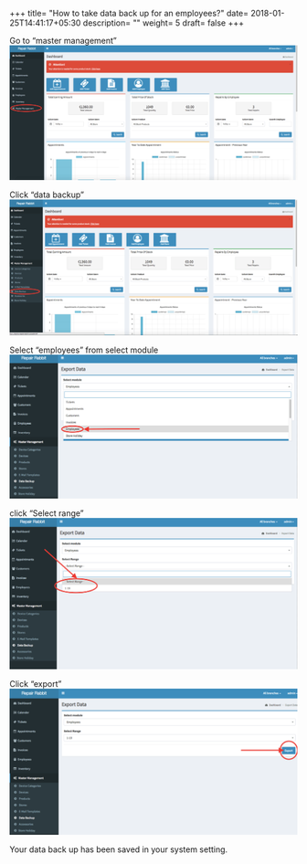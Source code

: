 +++
title= "How to take data back up for an employees?"
date= 2018-01-25T14:41:17+05:30
description= ""
weight= 5
draft= false
+++




Go to “master management”
![How to take data back up for an employees?](/images/data_backup_employees/go_to_master_management.png)

Click “data backup”
![How to take data back up for an employees?](/images/data_backup_employees/select_data_backup.png)

Select “employees” from select module
![How to take data back up for an employees?](/images/data_backup_employees/select_employees.png)

click “Select range”
![How to take data back up for an employees?](/images/data_backup_employees/select_range.png)

Click “export” 
![How to take data back up for an employees?](/images/data_backup_employees/select_export.png)


Your data back up has been saved in your system setting.